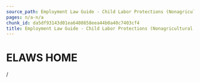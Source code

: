 ```yaml
---
source_path: Employment Law Guide - Child Labor Protections (Nonagricultural Work).md
pages: n/a-n/a
chunk_id: da5df93143d01ea6408658eea44b0a40c7403cf4
title: Employment Law Guide - Child Labor Protections (Nonagricultural Work)
---
```

# ELAWS HOME

/
